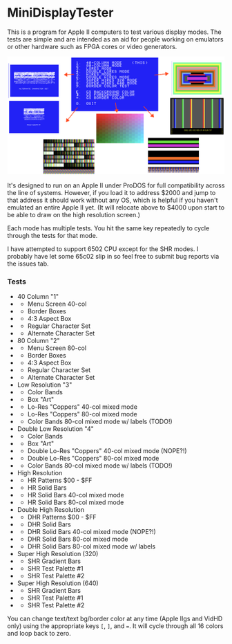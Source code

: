 # MiniDisplayTester

This is a program for Apple II computers to test various display modes.  The tests are simple and are intended as an aid for people working on emulators or other hardware such as FPGA cores or video generators.

![A simple menu for getting to various image types](assets/github-image.png)

It's designed to run on an Apple II under ProDOS for full compatibility across the line of systems.  However, if you load it to address $2000 and jump to that address it should work without any OS, which is helpful if you haven't emulated an entire Apple II yet.  (It will relocate above to $4000 upon start to be able to draw on the high resolution screen.)

Each mode has multiple tests.  You hit the same key repeatedly to cycle through the tests for that mode. 

I have attempted to support 6502 CPU except for the SHR modes.  I probably have let some 65c02 slip in so feel free to submit bug reports via the issues tab.

### Tests

- 40 Column  "1"
- - Menu Screen 40-col
- - Border Boxes
- - 4:3 Aspect Box
- - Regular Character Set
- - Alternate Character Set
- 80 Column  "2"
- - Menu Screen 80-col
- - Border Boxes
- - 4:3 Aspect Box
- - Regular Character Set
- - Alternate Character Set
- Low Resolution  "3"
- - Color Bands
- - Box "Art"
- - Lo-Res "Coppers" 40-col mixed mode
- - Lo-Res "Coppers" 80-col mixed mode
- - Color Bands 80-col mixed mode w/ labels  (TODO!)
- Double Low Resolution  "4"
- - Color Bands
- - Box "Art"
- - Double Lo-Res "Coppers" 40-col mixed mode (NOPE?!)
- - Double Lo-Res "Coppers" 80-col mixed mode
- - Color Bands 80-col mixed mode w/ labels  (TODO!)
- High Resolution
- - HR Patterns $00 - $FF
- - HR Solid Bars
- - HR Solid Bars 40-col mixed mode
- - HR Solid Bars 80-col mixed mode
- Double High Resolution
- - DHR Patterns $00 - $FF
- - DHR Solid Bars
- - DHR Solid Bars 40-col mixed mode (NOPE?!)
- - DHR Solid Bars 80-col mixed mode
- - DHR Solid Bars 80-col mixed mode w/ labels
- Super High Resolution (320)
- - SHR Gradient Bars
- - SHR Test Palette #1
- - SHR Test Palette #2
- Super High Resolution (640)
- - SHR Gradient Bars
- - SHR Test Palette #1
- - SHR Test Palette #2

You can change text/text bg/border color at any time (Apple IIgs and VidHD only) using the appropriate keys `[`, `]`, and `=`.  It will cycle through all 16 colors and loop back to zero.  


